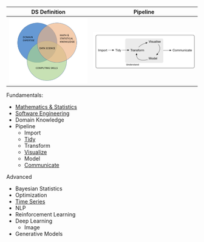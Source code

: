 
DS Definition              |  Pipeline
:-------------------------:|:-------------------------:
![ds_venn_diagram](./images/ds_venn_diagram.png)  |  ![pipeline](./images/hadley_wickham_pipeline.png)  

Fundamentals:
* [Mathematics & Statistics](Mathematics)
* [Software Engineering](Software_Engineering)
* Domain Knowledge
* Pipeline
    * Import
    * [Tidy](./tidy_and_prep)
    * Transform
    * [Visualize](./visualize)
    * Model
    * [Communicate](./communicate)
 
Advanced
* Bayesian Statistics
* Optimization
* [Time Series](./time_series)
* NLP
* Reinforcement Learning  
* Deep Learning 
    * Image
* Generative Models

